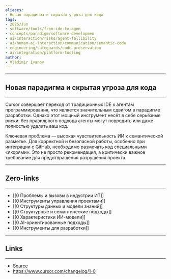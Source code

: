 ```yaml
---
aliases: 
- Новая парадигма и скрытая угроза для кода 
tags:
- 2025/Jun
- software/tools/from-ide-to-agen
- concepts/paradigm/software-developmen
- ai/interaction/risks/agent-fallibility
- ai/human-ai-interaction/communication/semantic-code
- engineering/safeguards/code-preservation
- ai/integration/platform-tooling
author:
- Vladimir Ivanov
---
```

-----
##  Новая парадигма и скрытая угроза для кода 
-----
Cursor совершает переход от традиционных IDE к агентам программирования, что является значительным сдвигом в парадигме разработки. Однако этот мощный инструмент несёт в себе серьёзные риски: без правильного подхода агенты могут повредить или даже полностью удалить ваш код.

Ключевая проблема — высокая чувствительность ИИ к семантической разметке. Для корректной и безопасной работы, особенно при интеграции с GitHub, необходимо размечать код специальными «якорями». Это не просто рекомендация, а критически важное требование для предотвращения разрушения проекта.

---
## Zero-links
---
- [[0 Проблемы и вызовы в индустрии ИТ]]
- [[0 Инструменты управления проектами]]
- [[0 Структуры данных и модели знаний]]
- [[0 Структурные и семантические подходы]]
- [[0 Характеристики ИИ-модели]]
- [[0 AI-ориентированные подходы]]
- [[0 Инструменты для разработки]]

---
## Links
---
- [Source](https://t.me/turboproject/1729)
- https://www.cursor.com/changelog/1-0